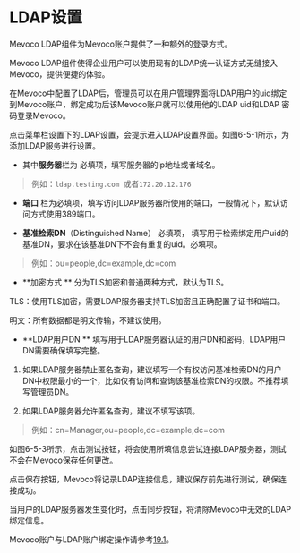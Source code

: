 # LDAP设置

Mevoco LDAP组件为Mevoco账户提供了一种额外的登录方式。



Mevoco LDAP组件使得企业用户可以使用现有的LDAP统一认证方式无缝接入Mevoco，提供便捷的体验。

在Mevoco中配置了LDAP后，管理员可以在用户管理界面将LDAP用户的uid绑定到Mevoco账户，绑定成功后该Mevoco账户就可以使用他的LDAP uid和LDAP 密码登录Mevoco。

点击菜单栏设置下的LDAP设置，会提示进入LDAP设置界面。如图6-5-1所示，为添加LDAP服务进行设置。

* 其中**服务器**栏为必填项，填写服务器的ip地址或者域名。
 > 例如：`ldap.testing.com`或者`172.20.12.176`

* **端口**栏为必填项，填写访问LDAP服务器所使用的端口，一般情况下，默认访问方式使用389端口。

* **基准检索DN**（Distinguished Name）必填项，填写用于检索绑定用户uid的基准DN，要求在该基准DN下不会有重复的uid。必填项。

 > 例如：ou=people,dc=example,dc=com

* **加密方式**分为TLS加密和普通两种方式，默认为TLS。

 TLS：使用TLS加密，需要LDAP服务器支持TLS加密且正确配置了证书和端口。
 明文：所有数据都是明文传输，不建议使用。

* **LDAP用户DN**
填写用于LDAP服务器认证的用户DN和密码，LDAP用户DN需要确保填写完整。
 1. 如果LDAP服务器禁止匿名查询，建议填写一个有权访问基准检索DN的用户DN中权限最小的一个，比如仅有访问和查询该基准检索DN的权限。不推荐填写管理员DN。

 2. 如果LDAP服务器允许匿名查询，建议不填写该项。
> 例如：cn=Manager,ou=people,dc=example,dc=com


如图6-5-3所示，点击测试按钮，将会使用所填信息尝试连接LDAP服务器，测试不会在Mevoco保存任何更改。

点击保存按钮，Mevoco将记录LDAP连接信息，建议保存前先进行测试，确保连接成功。

当用户的LDAP服务器发生变化时，点击同步按钮，将清除Mevoco中无效的LDAP绑定信息。

Mevoco账户与LDAP账户绑定操作请参考[19.1](/User-MN/account.md)。

